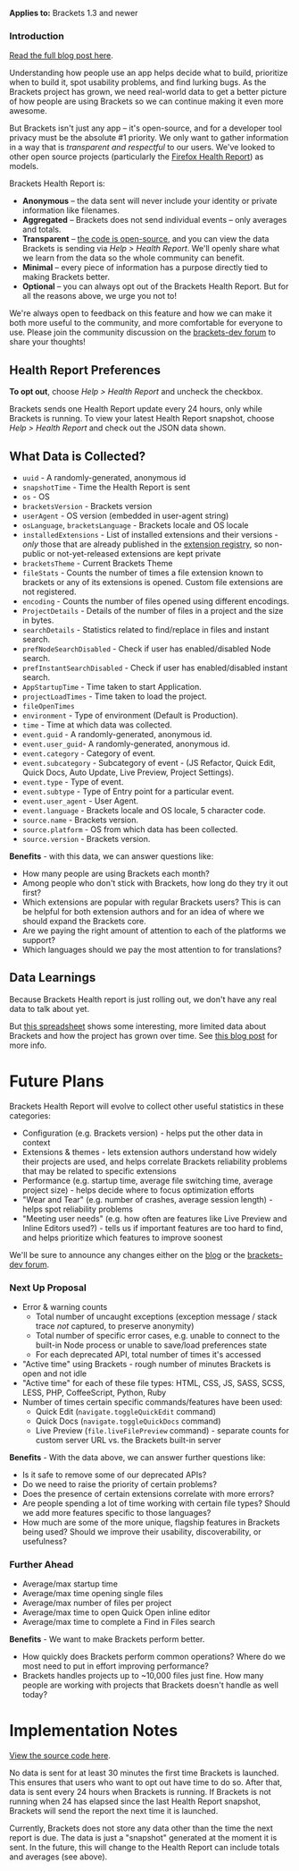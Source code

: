 **Applies to:** Brackets 1.3 and newer

### Introduction

[Read the full blog post here](http://blog.brackets.io/2015/03/27/introducing-brackets-health-report/).

Understanding how people use an app helps decide what to build, prioritize when to build it, spot usability problems, and find lurking bugs. As the Brackets project has grown, we need real-world data to get a better picture of how people are using Brackets so we can continue making it even more awesome.

But Brackets isn't just any app – it's open-source, and for a developer tool privacy must be the absolute #1 priority. We only want to gather information in a way that is _transparent and respectful_ to our users. We've looked to other open source projects (particularly the [Firefox Health Report](https://blog.mozilla.org/metrics/2012/09/21/firefox-health-report/)) as models.

Brackets Health Report is:

* **Anonymous** – the data sent will never include your identity or private information like filenames.
* **Aggregated** – Brackets does not send individual events – only averages and totals.
* **Transparent** – [the code is open-source](https://github.com/adobe/brackets/tree/master/src/extensions/default/HealthData), and you can view the data Brackets is sending via _Help > Health Report_. We'll openly share what we learn from the data so the whole community can benefit.
* **Minimal** – every piece of information has a purpose directly tied to making Brackets better.
* **Optional** – you can always opt out of the Brackets Health Report. But for all the reasons above, we urge you not to!

We're always open to feedback on this feature and how we can make it both more useful to the community, and more comfortable for everyone to use. Please join the community discussion on the [brackets-dev forum](https://groups.google.com/forum/#!forum/brackets-dev) to share your thoughts!


## Health Report Preferences

**To opt out**, choose _Help > Health Report_ and uncheck the checkbox.

Brackets sends one Health Report update every 24 hours, only while Brackets is running. To view your latest Health Report snapshot, choose _Help > Health Report_ and check out the JSON data shown.


## What Data is Collected?

* `uuid` - A randomly-generated, anonymous id
* `snapshotTime` - Time the Health Report is sent
* `os` - OS
* `bracketsVersion` - Brackets version
* `userAgent` - OS version (embedded in user-agent string)
* `osLanguage`, `bracketsLanguage` - Brackets locale and OS locale
* `installedExtensions` - List of installed extensions and their versions - _only_ those that are already published in the [extension registry](https://brackets-registry.aboutweb.com), so non-public or not-yet-released extensions are kept private
* `bracketsTheme` - Current Brackets Theme
* `fileStats` - Counts the number of times a file extension known to brackets or any of its extensions is opened. Custom file extensions are not registered.
* `encoding` - Counts the number of files opened using different encodings.
* `ProjectDetails` - Details of the number of files in a project and the size in bytes.
* `searchDetails` - Statistics related to find/replace in files and instant search.
* `prefNodeSearchDisabled` - Check if user has enabled/disabled Node search.
* `prefInstantSearchDisabled` - Check if user has enabled/disabled instant search.
* `AppStartupTime` - Time taken to start Application.
* `projectLoadTimes` - Time taken to load the project.
* `fileOpenTimes`
* `environment` - Type of environment (Default is Production).
* `time` - Time at which data was collected.
* `event.guid` - A randomly-generated, anonymous id.
* `event.user_guid`- A randomly-generated, anonymous id.
* `event.category` - Category of event.
* `event.subcategory` - Subcategory of event - (JS Refactor, Quick Edit, Quick Docs, Auto Update, Live Preview, Project Settings).
* `event.type` - Type of event.
* `event.subtype` - Type of Entry point for a particular event. 
* `event.user_agent` - User Agent.
* `event.language` - Brackets locale and OS locale, 5 character code.
* `source.name` - Brackets version.
* `source.platform` - OS from which data has been collected.
* `source.version` - Brackets version.


**Benefits** - with this data, we can answer questions like:

* How many people are using Brackets each month?
* Among people who don't stick with Brackets, how long do they try it out first?
* Which extensions are popular with regular Brackets users? This is can be helpful for both extension authors and for an idea of where we should expand the Brackets core.
* Are we paying the right amount of attention to each of the platforms we support?
* Which languages should we pay the most attention to for translations?

## Data Learnings

Because Brackets Health report is just rolling out, we don't have any real data to talk about yet.

But [this spreadsheet](https://docs.google.com/spreadsheets/d/1xCQh0Ii-MaVcqn-MdF-zDFy3quDBhEHZPeiOEmmITgM/edit?usp=sharing) shows some interesting, more limited data about Brackets and how the project has grown over time. See [this blog post](http://blog.brackets.io/2015/03/27/introducing-brackets-health-report/) for more info.


# Future Plans

Brackets Health Report will evolve to collect other useful statistics in these categories:

* Configuration (e.g. Brackets version) - helps put the other data in context
* Extensions & themes - lets extension authors understand how widely their projects are used, and helps correlate Brackets reliability problems that may be related to specific extensions
* Performance (e.g. startup time, average file switching time, average project size) - helps decide where to focus optimization efforts
* "Wear and Tear" (e.g. number of crashes, average session length) - helps spot reliability problems
* "Meeting user needs" (e.g. how often are features like Live Preview and Inline Editors used?) - tells us if important features are too hard to find, and helps prioritize which features to improve soonest

We'll be sure to announce any changes either on the [blog](http://blog.brackets.io/tag/health-data/) or the [brackets-dev forum](https://groups.google.com/forum/#!forum/brackets-dev).

### Next Up Proposal

* Error & warning counts
    * Total number of uncaught exceptions (exception message / stack trace _not_ captured, to preserve anonymity)
    * Total number of specific error cases, e.g. unable to connect to the built-in Node process or unable to save/load preferences state
    * For each deprecated API, total number of times it's accessed
* "Active time" using Brackets - rough number of minutes Brackets is open and not idle
* "Active time" for each of these file types: HTML, CSS, JS, SASS, SCSS, LESS, PHP, CoffeeScript, Python, Ruby
* Number of times certain specific commands/features have been used:
    * Quick Edit (`navigate.toggleQuickEdit` command)
    * Quick Docs (`navigate.toggleQuickDocs` command)
    * Live Preview (`file.liveFilePreview` command) - separate counts for custom server URL vs. the Brackets built-in server

**Benefits** - With the data above, we can answer further questions like:

* Is it safe to remove some of our deprecated APIs?
* Do we need to raise the priority of certain problems?
* Does the presence of certain extensions correlate with more errors?
* Are people spending a lot of time working with certain file types? Should we add more features specific to those languages?
* How much are some of the more unique, flagship features in Brackets being used? Should we improve their usability, discoverability, or usefulness?

### Further Ahead

* Average/max startup time
* Average/max time opening single files
* Average/max number of files per project
* Average/max time to open Quick Open inline editor
* Average/max time to complete a Find in Files search

**Benefits** - We want to make Brackets perform better.

* How quickly does Brackets perform common operations? Where do we most need to put in effort improving performance?
* Brackets handles projects up to ~10,000 files just fine. How many people are working with projects that Brackets doesn't handle as well today?


# Implementation Notes

[View the source code here](https://github.com/adobe/brackets/tree/master/src/extensions/default/HealthData).

No data is sent for at least 30 minutes the first time Brackets is launched. This ensures that users who want to opt out have time to do so. After that, data is sent every 24 hours when Brackets is running. If Brackets is not running when 24 has elapsed since the last Health Report snapshot, Brackets will send the report the next time it is launched.

Currently, Brackets does not store any data other than the time the next report is due. The data is just a "snapshot" generated at the moment it is sent. In the future, this will change to the Health Report can include totals and averages (see above).
